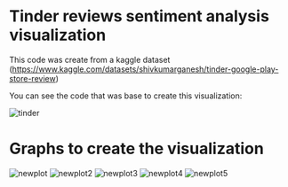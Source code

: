 # Tinder reviews sentiment analysis visualization

This code was create from a kaggle dataset (https://www.kaggle.com/datasets/shivkumarganesh/tinder-google-play-store-review)

You can see the code that was base to create this visualization:

![tinder](https://user-images.githubusercontent.com/103512497/162978373-63194751-4f27-4116-b326-f8a84ec2ae38.png)


# Graphs to create the visualization
![newplot](https://user-images.githubusercontent.com/103512497/162980798-48d7ca5d-dc8d-4286-970c-48a04d291b4a.png)
![newplot2](https://user-images.githubusercontent.com/103512497/162980806-bfae6b53-eff4-4153-ba16-cb302a6adc5d.png)
![newplot3](https://user-images.githubusercontent.com/103512497/162980818-9c6cad27-ecd9-4cef-9a61-5b606c51014e.png)
![newplot4](https://user-images.githubusercontent.com/103512497/162980823-4f75b003-87d7-4cdc-878f-eeddc1698f6b.png)
![newplot5](https://user-images.githubusercontent.com/103512497/162980832-03b46086-381e-408e-858d-7a68b281a5db.png)
